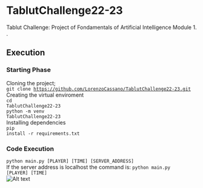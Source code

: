 # TablutChallenge22-23
Tablut Challenge: Project of Fondamentals of Artificial Intelligence Module 1.
<br> .
## Execution
### Starting Phase
Cloning the project; <br>
<code>git clone https://github.com/LorenzoCassano/TablutChallenge22-23.git</code>
Creating the virtual enviroment <br>
<code>cd TablutChallenge22-23</code> <br>
<code>python -m venv TablutChallenge22-23</code> <br>
Installing dependencies <br>
<code>pip install -r requirements.txt</code>
### Code Execution
<code>python main.py [PLAYER] [TIME] [SERVER_ADDRESS]</code> <br>
If the server address is localhost the command is:
<code>python main.py [PLAYER] [TIME] </code> <br>
![Alt text](https://gianlucadimarzio.com/images/mbappe-image.jpg?p=14x9&s=649c557414c0085f4a9bf20b02a798fa)
<br>
